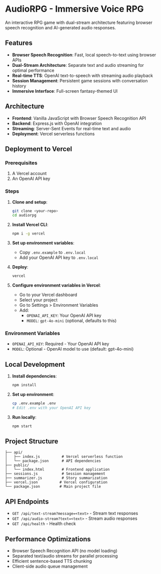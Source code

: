 # AudioRPG - Immersive Voice RPG

An interactive RPG game with dual-stream architecture featuring browser speech recognition and AI-generated audio responses.

## Features

- **Browser Speech Recognition**: Fast, local speech-to-text using browser APIs
- **Dual-Stream Architecture**: Separate text and audio streaming for optimal performance
- **Real-time TTS**: OpenAI text-to-speech with streaming audio playback
- **Session Management**: Persistent game sessions with conversation history
- **Immersive Interface**: Full-screen fantasy-themed UI

## Architecture

- **Frontend**: Vanilla JavaScript with Browser Speech Recognition API
- **Backend**: Express.js with OpenAI integration
- **Streaming**: Server-Sent Events for real-time text and audio
- **Deployment**: Vercel serverless functions

## Deployment to Vercel

### Prerequisites

1. A Vercel account
2. An OpenAI API key

### Steps

1. **Clone and setup**:

   ```bash
   git clone <your-repo>
   cd audiorpg
   ```

2. **Install Vercel CLI**:

   ```bash
   npm i -g vercel
   ```

3. **Set up environment variables**:

   - Copy `.env.example` to `.env.local`
   - Add your OpenAI API key to `.env.local`

4. **Deploy**:

   ```bash
   vercel
   ```

5. **Configure environment variables in Vercel**:
   - Go to your Vercel dashboard
   - Select your project
   - Go to Settings > Environment Variables
   - Add:
     - `OPENAI_API_KEY`: Your OpenAI API key
     - `MODEL`: `gpt-4o-mini` (optional, defaults to this)

### Environment Variables

- `OPENAI_API_KEY`: Required - Your OpenAI API key
- `MODEL`: Optional - OpenAI model to use (default: gpt-4o-mini)

## Local Development

1. **Install dependencies**:

   ```bash
   npm install
   ```

2. **Set up environment**:

   ```bash
   cp .env.example .env
   # Edit .env with your OpenAI API key
   ```

3. **Run locally**:
   ```bash
   npm start
   ```

## Project Structure

```
├── api/
│   ├── index.js          # Vercel serverless function
│   └── package.json      # API dependencies
├── public/
│   └── index.html        # Frontend application
├── sessions.js           # Session management
├── summarizer.js         # Story summarization
├── vercel.json          # Vercel configuration
└── package.json         # Main project file
```

## API Endpoints

- `GET /api/text-stream?message=<text>` - Stream text responses
- `GET /api/audio-stream?text=<text>` - Stream audio responses
- `GET /api/health` - Health check

## Performance Optimizations

- Browser Speech Recognition API (no model loading)
- Separated text/audio streams for parallel processing
- Efficient sentence-based TTS chunking
- Client-side audio queue management
